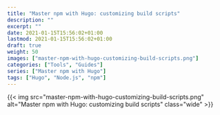 ```yaml
---
title: "Master npm with Hugo: customizing build scripts"
description: ""
excerpt: ""
date: 2021-01-15T15:56:02+01:00
lastmod: 2021-01-15T15:56:02+01:00
draft: true
weight: 50
images: ["master-npm-with-hugo-customizing-build-scripts.png"]
categories: ["Tools", "Guides"]
series: ["Master npm with Hugo"]
tags: ["Hugo", "Node.js", "npm"]
---
```


{{< img src="master-npm-with-hugo-customizing-build-scripts.png" alt="Master npm with Hugo: customizing build scripts" class="wide" >}}
